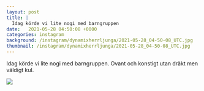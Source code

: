 ```yaml
---
layout: post
title: |
  Idag körde vi lite nogi med barngruppen
date:   2021-05-28 04:50:08 +0000
categories: instagram
background: /instagram/dynamixherrljunga/2021-05-28_04-50-08_UTC.jpg
thumbnail: /instagram/dynamixherrljunga/2021-05-28_04-50-08_UTC.jpg
---
```

Idag körde vi lite nogi med barngruppen. Ovant och konstigt utan dräkt men väldigt kul. 



<img src='/www-dynamix-herrljunga/instagram/dynamixherrljunga/2021-05-28_04-50-08_UTC.jpg' class='img-fluid' />
